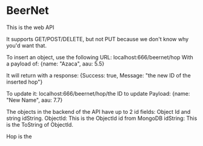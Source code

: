 # BeerNet
This is the web API

It supports GET/POST/DELETE, but not PUT because we don't know why you'd want that.

To insert an object, use the following URL:
localhost:666/beernet/hop
With a payload of:
{name: "Azaca", aau: 5.5}

It will return with a response:
{Success: true, Message: "the new ID of the inserted hop"}

To update it:
localhost:666/beernet/hop/the ID to update
Payload:
{name: "New Name", aau: 7.7}

The objects in the backend of the API have up to 2 id fields: Object Id and string idString.
ObjectId: This is the ObjectId id from MongoDB
idString: This is the ToString of ObjectId.

Hop is the 
